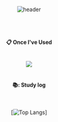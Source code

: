 <div align="center"> 

![header](https://capsule-render.vercel.app/api?type=Waving&text=JinnyKIM&fontColor=black&fontSize=40&animation=fadeIn&fontAlignY=55)

 
 <br/>
 <br/>

  

####  :clipboard: Once I've Used 

  

 <br/>

<img src="https://img.shields.io/badge/Python-3776AB?style=for-the-badge&logo=Python&logoColor=white">
<!-- <img src="https://img.shields.io/badge/JAVA-007396?style=for-the-badge&logo=Java&logoColor=white">
<img src="https://img.shields.io/badge/JavaScript-F7DF1E?style=for-the-badge&logo=JavaScript&logoColor=white">
<img src="https://img.shields.io/badge/MySQL-4479A1?style=for-the-badge&logo=MySQL&logoColor=white">
<img src="https://img.shields.io/badge/Oracle-F80000?style=for-the-badge&logo=Oracle&logoColor=white">  -->

 

   <br/>

   <br/>

 

#### 📚: Study log
 

  <br/>

  

[![Top Langs](https://github-readme-stats.vercel.app/api/top-langs/?username=JinnyKIM93&layout=compact)]
<!-- [![Notion GitHub stats](https://notion-readme-stats.vercel.app/api?name=Jinnyim&color=dark)]
</div> -->

  
